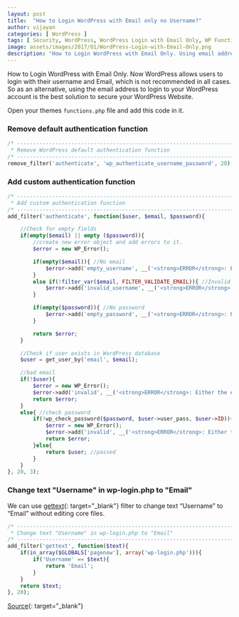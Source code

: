 ```yaml
---
layout: post
title:  "How to Login WordPress with Email only no Username?"
author: vijayan
categories: [ WordPress ]
tags: [ Security, WordPress, WordPress Login with Email Only, WP Function ]
image: assets/images/2017/01/WordPress-Login-with-Email-Only.png
description: "How to Login WordPress with Email Only. Using email address to login to your WordPress account is the best solution to secure."
---
```

How to Login WordPress with Email Only. Now WordPress allows users to login with their username and Email, which is not recommended in all cases. So as an alternative, using the email address to login to your WordPress account is the best solution to secure your WordPress Website.

Open your themes `functions.php` file and add this code in it.

### Remove default authentication function

```php
/* ------------------------------------------------------------------------- *
 * Remove WordPress default authentication function
/* ------------------------------------------------------------------------- */
remove_filter('authenticate', 'wp_authenticate_username_password', 20);
```

### Add custom authentication function

```php
/* ------------------------------------------------------------------------- *
 * Add custom authentication function
/* ------------------------------------------------------------------------- */
add_filter('authenticate', function($user, $email, $password){

    //Check for empty fields
    if(empty($email) || empty ($password)){
        //create new error object and add errors to it.
        $error = new WP_Error();

        if(empty($email)){ //No email
            $error->add('empty_username', __('<strong>ERROR</strong>: Email field is empty.'));
        }
        else if(!filter_var($email, FILTER_VALIDATE_EMAIL)){ //Invalid Email
            $error->add('invalid_username', __('<strong>ERROR</strong>: Email is invalid.'));
        }

        if(empty($password)){ //No password
            $error->add('empty_password', __('<strong>ERROR</strong>: Password field is empty.'));
        }

        return $error;
    }

    //Check if user exists in WordPress database
    $user = get_user_by('email', $email);

    //bad email
    if(!$user){
        $error = new WP_Error();
        $error->add('invalid', __('<strong>ERROR</strong>: Either the email or password you entered is invalid.'));
        return $error;
    }
    else{ //check password
        if(!wp_check_password($password, $user->user_pass, $user->ID)){ //bad password
            $error = new WP_Error();
            $error->add('invalid', __('<strong>ERROR</strong>: Either the email or password you entered is invalid.'));
            return $error;
        }else{
            return $user; //passed
        }
    }
}, 20, 3);
```

### Change text "Username" in wp-login.php to "Email"

We can use [gettext](https://codex.wordpress.org/Plugin_API/Filter_Reference/gettext){: target="_blank"} filter to change text “Username” to “Email” without editing core files.

```php
/* ------------------------------------------------------------------------- *
 * Change text "Username" in wp-login.php to "Email"
/* ------------------------------------------------------------------------- */
add_filter('gettext', function($text){
    if(in_array($GLOBALS['pagenow'], array('wp-login.php'))){
        if('Username' == $text){
            return 'Email';
        }
    }
    return $text;
}, 20);

```

[Source](https://wordpress.stackexchange.com/questions/51678/how-to-login-with-email-only-no-username){: target="_blank"}
